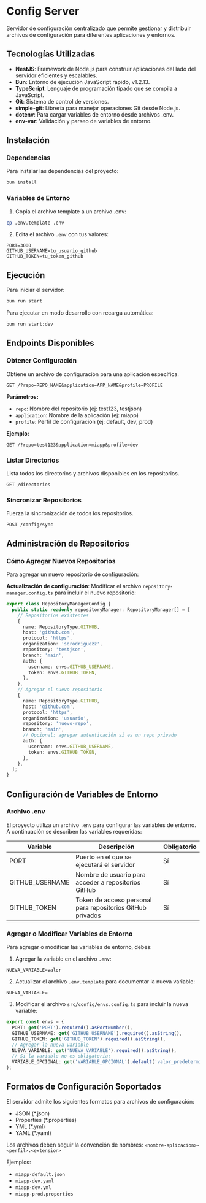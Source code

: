 # Config Server

Servidor de configuración centralizado que permite gestionar y distribuir archivos de configuración para diferentes aplicaciones y entornos.

## Tecnologías Utilizadas

- **NestJS**: Framework de Node.js para construir aplicaciones del lado del servidor eficientes y escalables.
- **Bun**: Entorno de ejecución JavaScript rápido, v1.2.13.
- **TypeScript**: Lenguaje de programación tipado que se compila a JavaScript.
- **Git**: Sistema de control de versiones.
- **simple-git**: Librería para manejar operaciones Git desde Node.js.
- **dotenv**: Para cargar variables de entorno desde archivos .env.
- **env-var**: Validación y parseo de variables de entorno.

## Instalación

### Dependencias

Para instalar las dependencias del proyecto:

```bash
bun install
```

### Variables de Entorno

1. Copia el archivo template a un archivo .env:

```bash
cp .env.template .env
```

2. Edita el archivo `.env` con tus valores:

```dotenv
PORT=3000
GITHUB_USERNAME=tu_usuario_github
GITHUB_TOKEN=tu_token_github
```

## Ejecución

Para iniciar el servidor:

```bash
bun run start
```

Para ejecutar en modo desarrollo con recarga automática:

```bash
bun run start:dev
```

## Endpoints Disponibles

### Obtener Configuración

Obtiene un archivo de configuración para una aplicación específica.

```
GET /?repo=REPO_NAME&application=APP_NAME&profile=PROFILE
```

**Parámetros:**
- `repo`: Nombre del repositorio (ej: test123, testjson)
- `application`: Nombre de la aplicación (ej: miapp)
- `profile`: Perfil de configuración (ej: default, dev, prod)

**Ejemplo:**
```
GET /?repo=test123&application=miapp&profile=dev
```

### Listar Directorios

Lista todos los directorios y archivos disponibles en los repositorios.

```
GET /directories
```

### Sincronizar Repositorios

Fuerza la sincronización de todos los repositorios.

```
POST /config/sync
```

## Administración de Repositorios

### Cómo Agregar Nuevos Repositorios

Para agregar un nuevo repositorio de configuración:

**Actualización de configuración**: Modificar el archivo `repository-manager.config.ts` para incluir el nuevo repositorio:

```typescript
export class RepositoryManagerConfig {
  public static readonly repositoryManager: RepositoryManager[] = [
    // Repositorios existentes
    {
      name: RepositoryType.GITHUB,
      host: 'github.com',
      protocol: 'https',
      organization: 'sorodriguezz',
      repository: 'testjson',
      branch: 'main',
      auth: {
        username: envs.GITHUB_USERNAME,
        token: envs.GITHUB_TOKEN,
      },
    },
    // Agregar el nuevo repositorio
    {
      name: RepositoryType.GITHUB,
      host: 'github.com',
      protocol: 'https',
      organization: 'usuario',
      repository: 'nuevo-repo',
      branch: 'main',
      // Opcional: agregar autenticación si es un repo privado
      auth: {
        username: envs.GITHUB_USERNAME,
        token: envs.GITHUB_TOKEN,
      },
    },
  ];
}
```

## Configuración de Variables de Entorno

### Archivo .env

El proyecto utiliza un archivo `.env` para configurar las variables de entorno. A continuación se describen las variables requeridas:

| Variable         | Descripción                                              | Obligatorio |
| --------------- | -------------------------------------------------------- | ----------- |
| PORT            | Puerto en el que se ejecutará el servidor                 | Sí          |
| GITHUB_USERNAME | Nombre de usuario para acceder a repositorios GitHub      | Sí          |
| GITHUB_TOKEN    | Token de acceso personal para repositorios GitHub privados| Sí          |

### Agregar o Modificar Variables de Entorno

Para agregar o modificar las variables de entorno, debes:

1. Agregar la variable en el archivo `.env`:
```
NUEVA_VARIABLE=valor
```

2. Actualizar el archivo `.env.template` para documentar la nueva variable:
```
NUEVA_VARIABLE=
```

3. Modificar el archivo `src/config/envs.config.ts` para incluir la nueva variable:

```typescript
export const envs = {
  PORT: get('PORT').required().asPortNumber(),
  GITHUB_USERNAME: get('GITHUB_USERNAME').required().asString(),
  GITHUB_TOKEN: get('GITHUB_TOKEN').required().asString(),
  // Agregar la nueva variable
  NUEVA_VARIABLE: get('NUEVA_VARIABLE').required().asString(),
  // Si la variable no es obligatoria:
  VARIABLE_OPCIONAL: get('VARIABLE_OPCIONAL').default('valor_predeterminado').asString(),
};
```

## Formatos de Configuración Soportados

El servidor admite los siguientes formatos para archivos de configuración:
- JSON (*.json)
- Properties (*.properties)
- YML (*.yml)
- YAML (*.yaml)

Los archivos deben seguir la convención de nombres:
`<nombre-aplicacion>-<perfil>.<extension>`

Ejemplos:
- `miapp-default.json`
- `miapp-dev.yaml`
- `miapp-dev.yml`
- `miapp-prod.properties`

